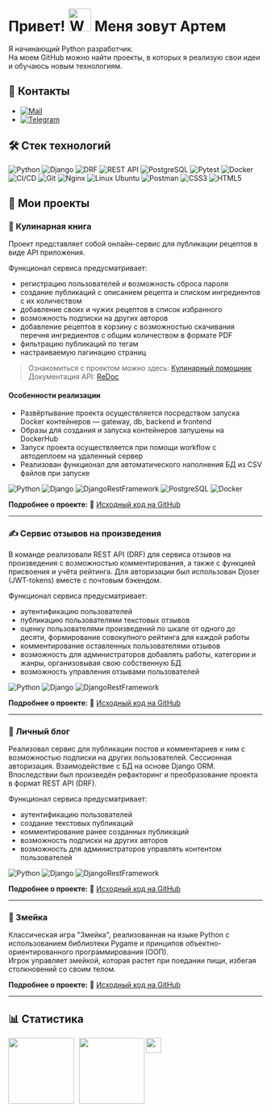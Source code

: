 Привет! <img src="https://raw.githubusercontent.com/Tarikul-Islam-Anik/Animated-Fluent-Emojis/master/Emojis/Hand%20gestures/Waving%20Hand.png" alt="Waving Hand" width="45" height="45" />
Меня зовут Артем
=======================================================================================================================================

Я начинающий Python разработчик.  
На моем GitHub можно найти проекты, в которых я реализую свои идеи и обучаюсь новым технологиям.

## 💌 Контакты
* [![Mail](https://img.shields.io/badge/Email-red?logo=gmail&logoColor=white)](mailto:nirendsound@gmail.com)
* [![Telegram](https://img.shields.io/badge/Telegram-blue?logo=telegram&logoColor=white)](https://t.me/ovienrait)

## 🛠 Стек технологий
![Python](https://img.shields.io/badge/Python-3776AB?style=for-the-badge&logo=python&logoColor=white)
![Django](https://img.shields.io/badge/Django-092E20?style=for-the-badge&logo=django&logoColor=white)
![DRF](https://img.shields.io/badge/DRF-FF6F00?style=for-the-badge&logo=django&logoColor=white)
![REST API](https://img.shields.io/badge/REST%20API-%23266999.svg?style=for-the-badge)
![PostgreSQL](https://img.shields.io/badge/PostgreSQL-4169E1?style=for-the-badge&logo=postgresql&logoColor=white)
![Pytest](https://img.shields.io/badge/Pytest-303030?style=for-the-badge&logo=pytest&logoColor=white)
![Docker](https://img.shields.io/badge/Docker-2496ED?style=for-the-badge&logo=docker&logoColor=white)
![CI/CD](https://img.shields.io/badge/CI/CD-3D3D3D?style=for-the-badge&logo=git&logoColor=white)
![Git](https://img.shields.io/badge/Git-F05032?style=for-the-badge&logo=git&logoColor=white)
![Nginx](https://img.shields.io/badge/Nginx-009639?style=for-the-badge&logo=nginx&logoColor=white)
![Linux Ubuntu](https://img.shields.io/badge/Linux_Ubuntu-E95420?style=for-the-badge&logo=ubuntu&logoColor=white)
![Postman](https://img.shields.io/badge/Postman-FF6C37?style=for-the-badge&logo=postman&logoColor=white)
![CSS3](https://img.shields.io/badge/css3-%231572B6.svg?style=for-the-badge&logo=css3&logoColor=white)
![HTML5](https://img.shields.io/badge/html5-%23E34F26.svg?style=for-the-badge&logo=html5&logoColor=white)

## 📂 Мои проекты

### 🍲 Кулинарная книга
Проект представляет собой онлайн-сервис для публикации рецептов в виде API приложения.

Функционал сервиса предусматривает:
- регистрацию пользователей и возможность сброса пароля
- создание публикаций с описанием рецепта и списком ингредиентов с их количеством
- добавление своих и чужих рецептов в список избранного
- возможность подписки на других авторов
- добавление рецептов в корзину с возможностью скачивания перечня ингредиентов с общим количеством в формате PDF
- фильтрацию публикаций по тегам
- настраиваемую пагинацию страниц

> Ознакомиться с проектом можно здесь:  [Кулинарный помощник](https://foodgram.3utilities.com/recipes)  
> Документация API: [ReDoc](https://foodgram.3utilities.com/api/docs/)

#### Особенности реализации
- Развёртывание проекта осуществляется посредством запуска Docker контейнеров — gateway, db, backend и frontend
- Образы для создания и запуска контейнеров запушены на DockerHub
- Запуск проекта осуществляется при помощи workflow c автодеплоем на удаленный сервер
- Реализован функционал для автоматического наполнения БД из CSV файлов при запуске

![Python](https://img.shields.io/badge/Python-3.9.13-blue)
![Django](https://img.shields.io/badge/Django-3.2.3-green)
![DjangoRestFramework](https://img.shields.io/badge/DjangoRestFramework-3.12.4-blue)
![PostgreSQL](https://img.shields.io/badge/PostgreSQL-13.10-green)
![Docker](https://img.shields.io/badge/Docker-24.0.5-blue)

**Подробнее о проекте:** 🔗 [Исходный код на GitHub](https://github.com/ovienrait/Foodgram)

---

### ✍️ Сервис отзывов на произведения
В команде реализовали REST API (DRF) для сервиса отзывов на произведения с возможностью комментирования, а также с функцией присвоения и учёта рейтинга. Для авторизации был использован Djoser (JWT-tokens) вместе с почтовым бэкендом.

Функционал сервиса предусматривает:
- аутентификацию пользователей
- публикацию пользователями текстовых отзывов
- оценку пользователями произведений по шкале от одного до десяти, формирование совокупного рейтинга для каждой работы
- комментирование оставленных пользователями отзывов
- возможность для администраторов добавлять работы, категории и жанры, организовывая свою собственную БД
- возможность управления отзывами пользователей

![Python](https://img.shields.io/badge/Python-3.9.13-blue)
![Django](https://img.shields.io/badge/Django-3.2-green)
![DjangoRestFramework](https://img.shields.io/badge/DjangoRestFramework-3.12.4-blue)

**Подробнее о проекте:** 🔗 [Исходный код на GitHub](https://github.com/ovienrait/YaMDb)

---

### 📒 Личный блог
Реализовал сервис для публикации постов и комментариев к ним с возможностью подписки на других пользователей. Сессионная авторизация. Взаимодействие с БД на основе Django ORM.
Впоследствии был произведён рефакторинг и преобразование проекта в формат REST API (DRF).

Функционал сервиса предусматривает:
- аутентификацию пользователей
- создание текстовых публикаций
- комментирование ранее созданных публикаций
- возможность подписки на других авторов
- возможность для администраторов управлять контентом пользователей

![Python](https://img.shields.io/badge/Python-3.9.13-blue)
![Django](https://img.shields.io/badge/Django-3.2.16-green)
![DjangoRestFramework](https://img.shields.io/badge/DjangoRestFramework-3.12.4-blue)

**Подробнее о проекте:** 🔗 [Исходный код на GitHub](https://github.com/ovienrait/Yatube)

---

### 🐍 Змейка
Классическая игра "Змейка", реализованная на языке Python с использованием библиотеки Pygame и принципов объектно-ориентированного программирования (ООП).  
Игрок управляет змейкой, которая растет при поедании пищи, избегая столкновений со своим телом.

**Подробнее о проекте:** 🔗 [Исходный код на GitHub](https://github.com/ovienrait/Snake)

---

## 📊 Статистика
<div>
<a href="https://github-readme-stats.vercel.app/api?username=ovienrait&hide=contribs&show_icons=true&theme=transparent&hide_title=true&hide_rank=true&include_all_commits=true">
  <img  align="left" height="130" style="margin-right: 10px" style="margin-bottom: 10px" src="https://github-readme-stats.vercel.app/api?username=ovienrait&hide=contribs&show_icons=true&theme=transparent&hide_title=true&hide_rank=true&include_all_commits=true" />
</a>
<a href="https://github-readme-stats.vercel.app/api/top-langs/?username=ovienrait&layout=compact&theme=transparent&hide_title=true&hide=shell,rich+text+format">
  <img align="left" height="130" src="https://github-readme-stats.vercel.app/api/top-langs/?username=ovienrait&layout=compact&theme=transparent&hide_title=true&hide=shell,rich+text+format" />
</a>
</div>

<div>
<a href="[https://komarev.com/ghpvc/?username=ovienrait&style=for-the-badge&label=ПРОСМОТРЫ+ПРОФИЛЯ">
  <img align="left" height="30" src="https://komarev.com/ghpvc/?username=ovienrait&style=for-the-badge&label=ПРОСМОТРЫ+ПРОФИЛЯ" />
</a>
</div>

